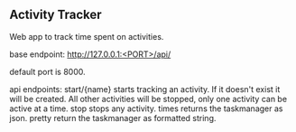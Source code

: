 ## Activity Tracker

Web app to track time spent on activities.

base endpoint:
    http://127.0.0.1:<PORT>/api/

default port is 8000.

api endpoints:
    start/{name}        starts tracking an activity. If it doesn't exist it
                        will be created. All other activities will be stopped,
                        only one activity can be active at a time.
    stop                stops any activity.
    times               returns the taskmanager as json.
    pretty              return the taskmanager as formatted string.
